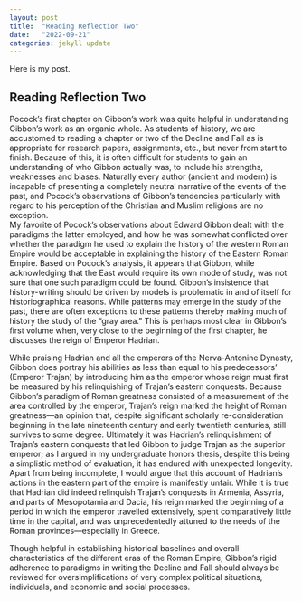 ```yaml
---
layout: post
title:  "Reading Reflection Two"
date:   "2022-09-21" 
categories: jekyll update
---
```


Here is my post.

## Reading Reflection Two

Pocock’s first chapter on Gibbon’s work was quite helpful in understanding Gibbon’s work as an organic whole.  As students of history, we are accustomed to reading a chapter or two of the Decline and Fall as is appropriate for research papers, assignments, etc., but never from start to finish.  Because of this, it is often difficult for students to gain an understanding of who Gibbon actually was, to include his strengths, weaknesses and biases.  Naturally every author (ancient and modern) is incapable of presenting a completely neutral narrative of the events of the past, and Pocock’s observations of Gibbon’s tendencies particularly with regard to his perception of the Christian and Muslim religions are no exception.  
My favorite of Pocock’s observations about Edward Gibbon dealt with the paradigms the latter employed, and how he was somewhat conflicted over whether the paradigm he used to explain the history of the western Roman Empire would be acceptable in explaining the history of the Eastern Roman Empire.  Based on Pocock’s analysis, it appears that Gibbon, while acknowledging that the East would require its own mode of study, was not sure that one such paradigm could be found.  Gibbon’s insistence that history-writing should be driven by models is problematic in and of itself for historiographical reasons.  While patterns may emerge in the study of the past, there are often exceptions to these patterns thereby making much of history the study of the “gray area.”  This is perhaps most clear in Gibbon’s first volume when, very close to the beginning of the first chapter, he discusses the reign of Emperor Hadrian.  

While praising Hadrian and all the emperors of the Nerva-Antonine Dynasty, Gibbon does portray his abilities as less than equal to his predecessors’ (Emperor Trajan) by introducing him as the emperor whose reign must first be measured by his relinquishing of Trajan’s eastern conquests.  Because Gibbon’s paradigm of Roman greatness consisted of a measurement of the area controlled by the emperor, Trajan’s reign marked the height of Roman greatness—an opinion that, despite significant scholarly re-consideration beginning in the late nineteenth century and early twentieth centuries, still survives to some degree.  Ultimately it was Hadrian’s relinquishment of Trajan’s eastern conquests that led Gibbon to judge Trajan as the superior emperor; as I argued in my undergraduate honors thesis, despite this being a simplistic method of evaluation, it has endured with unexpected longevity.  Apart from being incomplete, I would argue that this account of Hadrian’s actions in the eastern part of the empire is manifestly unfair.  While it is true that Hadrian did indeed relinquish Trajan’s conquests in Armenia, Assyria, and parts of Mesopotamia and Dacia, his reign marked the beginning of a period in which the emperor travelled extensively, spent comparatively little time in the capital, and was unprecedentedly attuned to the needs of the Roman provinces—especially in Greece.  

Though helpful in establishing historical baselines and overall characteristics of the different eras of the Roman Empire, Gibbon’s rigid adherence to paradigms in writing the Decline and Fall should always be reviewed for oversimplifications of very complex political situations, individuals, and economic and social processes.  

